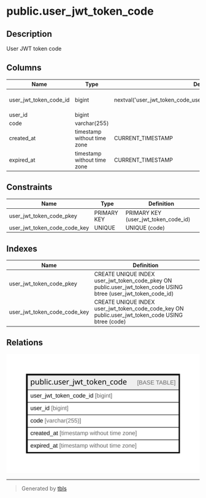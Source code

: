 # public.user_jwt_token_code

## Description

User JWT token code

## Columns

| Name                   | Type                        | Default                                                             | Nullable | Children | Parents | Comment                |
| ---------------------- | --------------------------- | ------------------------------------------------------------------- | -------- | -------- | ------- | ---------------------- |
| user_jwt_token_code_id | bigint                      | nextval('user_jwt_token_code_user_jwt_token_code_id_seq'::regclass) | false    |          |         | User JWT token code ID |
| user_id                | bigint                      |                                                                     | false    |          |         | User ID                |
| code                   | varchar(255)                |                                                                     | false    |          |         | Code                   |
| created_at             | timestamp without time zone | CURRENT_TIMESTAMP                                                   | false    |          |         | Created at             |
| expired_at             | timestamp without time zone | CURRENT_TIMESTAMP                                                   | false    |          |         | Expired at             |

## Constraints

| Name                         | Type        | Definition                           |
| ---------------------------- | ----------- | ------------------------------------ |
| user_jwt_token_code_pkey     | PRIMARY KEY | PRIMARY KEY (user_jwt_token_code_id) |
| user_jwt_token_code_code_key | UNIQUE      | UNIQUE (code)                        |

## Indexes

| Name                         | Definition                                                                                                      |
| ---------------------------- | --------------------------------------------------------------------------------------------------------------- |
| user_jwt_token_code_pkey     | CREATE UNIQUE INDEX user_jwt_token_code_pkey ON public.user_jwt_token_code USING btree (user_jwt_token_code_id) |
| user_jwt_token_code_code_key | CREATE UNIQUE INDEX user_jwt_token_code_code_key ON public.user_jwt_token_code USING btree (code)               |

## Relations

![er](public.user_jwt_token_code.svg)

---

> Generated by [tbls](https://github.com/k1LoW/tbls)
